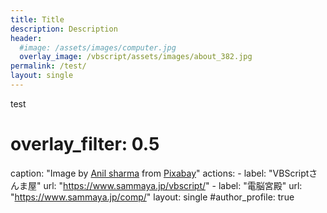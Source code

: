 ```yaml
---
title: Title
description: Description
header:
  #image: /assets/images/computer.jpg
  overlay_image: /vbscript/assets/images/about_382.jpg
permalink: /test/
layout: single
---
```


test


  # overlay_filter: 0.5
  caption: "Image by [Anil sharma](https://pixabay.com/users/anilsharma26-13475484/?utm_source=link-attribution&amp;utm_medium=referral&amp;utm_campaign=image&amp;utm_content=7017939) from [Pixabay](https://pixabay.com//?utm_source=link-attribution&amp;utm_medium=referral&amp;utm_campaign=image&amp;utm_content=7017939)"
  actions:
    - label: "VBScriptさんま屋"
      url: "https://www.sammaya.jp/vbscript/"
    - label: "電脳宮殿"
      url: "https://www.sammaya.jp/comp/"
layout: single
#author_profile: true
